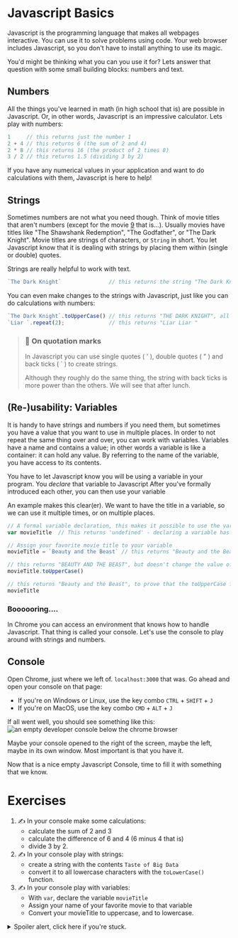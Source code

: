 # Javascript Basics

Javascript is the programming language that makes all webpages interactive. You can use it to solve problems using code. Your web browser includes Javascript, so you don't have to install anything to use its magic.

You'd might be thinking what you can you use it for?
Lets answer that question with some small building blocks: numbers and text.

## Numbers

All the things you've learned in math (in high school that is) are possible in Javascript. Or, in other words, Javascript is an impressive calculator. Lets play with numbers:

```javascript
1     // this returns just the number 1
2 + 4 // this returns 6 (the sum of 2 and 4)
2 * 8 // this returns 16 (the product of 2 times 8)
3 / 2 // this returns 1.5 (dividing 3 by 2)
```

If you have any numerical values in your application and want to do calculations with them, Javascript is here to help!

## Strings

Sometimes numbers are not what you need though. Think of movie titles that aren't numbers (except for the movie [9](https://www.themoviedb.org/movie/12244-9) that is...). Usually movies have titles like "The Shawshank Redemption", "The Godfather", or "The Dark Knight". Movie titles are strings of characters, or `String` in short.
You let Javascript know that it is dealing with strings by placing them within (single or double) quotes.

Strings are really helpful to work with text.
```javascript
`The Dark Knight`               // this returns the string "The Dark Knight" itself
```
You can even make changes to the strings with Javascript, just like you can do calculations with numbers:

```js
`The Dark Knight`.toUpperCase() // this returns "THE DARK KNIGHT", all capitalized
`Liar `.repeat(2);              // this returns "Liar Liar "
```

> ### 🤔 On quotation marks
> In Javascript you can use single quotes ( ' ), double quotes ( " ) and back ticks ( \` ) to create strings.
>
> Although they roughly do the same thing, the string with back ticks is more power than the others. We will see that after lunch.

## (Re-)usability:  Variables

It is handy to have strings and numbers if you need them, but sometimes you have a value that you want to use in multiple places. In order to not repeat the same thing over and over, you can work with variables.
Variables have a name and contains a value; in other words
a variable is like a container: it can hold any value. By referring to the name of the variable, you have access to its contents.

You have to let Javascript know you will be using a variable in your program. You *declare* that variable to Javascript
After you've formally introduced each other, you can then use your variable

An example makes this clear(er). We want to have the title in a variable, so we can use it multiple times, or on multiple places.

```javascript
// A formal variable declaration, this makes it possible to use the variable movieTitle later
var movieTitle  // This returns 'undefined' - declaring a variable has no noteworthy return value

// Assign your favorite movie title to your variable
movieTitle = `Beauty and the Beast` // this returns "Beauty and the Beast", the value of your variable

// this returns "BEAUTY AND THE BEAST", but doesn't change the value of the variable itself.
movieTitle.toUpperCase()

// this returns "Beauty and the Beast", to prove that the toUpperCase function didn't change the variable.
movieTitle
```

### Boooooring....

In Chrome you can access an environment that knows how to handle Javascript. That thing is called your console. Let's use the console to play around with strings and numbers.

## Console

Open Chrome, just where we left of. `localhost:3000` that was. Go ahead and open your console on that page:

- If you're on Windows or Linux, use the key combo `CTRL` + `SHIFT` + `J`
- If you're on MacOS, use the key combo `CMD` + `ALT` + `J`

If all went well, you should see something like this:
![an empty developer console below the chrome browser](https://cd.sseu.re/Chrome_with_an_empty_console.png)

Maybe your console opened to the right of the screen, maybe the left, maybe in its own window. Most important is that you have it.

Now that is a nice empty Javascript Console, time to fill it with something that we know.

# Exercises

1. ✍️  In your console make some calculations:
    * calculate the sum of 2 and 3
    * calculate the difference of 6 and 4 (6 minus 4 that is)
    * divide 3 by 2.
2. ✍️  In your console play with strings:
    * create a string with the contents `Taste of Big Data`
    * convert it to all lowercase characters with the `toLowerCase()` function.
3. ✍️  In your console play with variables:
    * With `var`, declare the variable `movieTitle`
    * Assign your name of your favorite movie to that variable
    * Convert your movieTitle to uppercase, and to lowercase.

<details>
  <summary>Spoiler alert, click here if you're stuck.</summary>
  <pre>
    // On numbers
    2 + 3
    6 - 4
    3 / 2
  </pre>
  <pre>
    // On strings
    `Taste of Big Data`
    `Taste of Big Data`.toLowerCase()
  </pre>
  <pre>
    // On variables
    var movieTitle
    movieTitle = `Mister Nobody`
    movieTitle.toUpperCase()
    movieTitle.toLowerCase()
  </pre>
</details>
